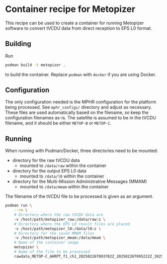 # Container recipe for Metopizer

This recipe can be used to create a container for running Metopizer
software to convert tVCDU data from direct reception to EPS L0 format.

## Building

Run

```bash
podman build -t metopizer .
```

to build the container. Replace `podman` with `docker` if you are
using Docker.

## Configuration

The only configuration needed is the MPHR configuration for the
platform being processed.  See `mphr_configs/` directory and adjust as
necessary.  These files are used automatically based on the filename,
so keep the configuration filenames as-is.  The satellite is assumed
to be in the tVCDU filename, and it should be either `METOP-B` or
`METOP-C`.

## Running

When running with Podman/Docker, three directories need to be mounted:

* directory for the raw tVCDU data
  - mounted to `/data/raw` within the container
* directory for the output EPS L0 data
  - mounted to `/data/l0` within the container
* directory for the Multi-Mission Administrative Messages (MMAM)
  - mounted to `/data/mmam` within the container

The filename of the tVCDU file to be processed is given as an argument.

```bash
podman run \
    --rm \
    # Directory where the raw tVCDU data are
    -v /host/path/metopizer_raw:/data/raw:z \
    # Directory where the EPS L0 result files are placed
    -v /host/path/metopizer_l0:/data/l0:z \
    # Directory for the saved MMAM files
    -v /host/path/metopizer_mmam:/data/mmam \
    # Name of the container image
    metopizer \
    # Name of the file to be processed
    rawdata_METOP-C_AHRPT_f1_ch1_20250226T093702Z_20250226T095222Z_20250226T093702Z_1LkeFZLO1_vcdu1_32723.data
```
